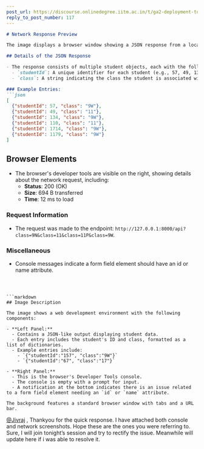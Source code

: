```yaml
---
post_url: https://discourse.onlinedegree.iitm.ac.in/t/ga2-deployment-tools-discussion-thread-tds-jan-2025/161120/121
reply_to_post_number: 117
---
```

```markdown
# Network Response Preview

The image displays a browser window showing a JSON response from a local server. The response is formatted in a pretty-print style and includes an array of student objects.

## Details of the JSON Response

- The response consists of multiple student objects, each with the following attributes:
  - `studentId`: A unique identifier for each student (e.g., 57, 49, 134).
  - `class`: A string indicating the class the student is associated with (e.g., "11", "9W").

### Example Entries:
```json
[
  {"studentId": 57, "class": "9W"},
  {"studentId": 49, "class": "11"},
  {"studentId": 134, "class": "9W"},
  {"studentId": 110, "class": "11"},
  {"studentId": 1714, "class": "9W"},
  {"studentId": 1179, "class": "9W"}
]
```

## Browser Elements
- The browser's developer tools are visible on the right, showing details about the network request, including:
  - **Status**: 200 (OK)
  - **Size**: 694 B transferred
  - **Time**: 12 ms to load

### Request Information
- The request was made to the endpoint: `http://127.0.0.1:8000/api?class=9N&class=11&class=11P&class=9W`.

### Miscellaneous
- Console messages indicate a form field element should have an id or name attribute.
```

  

```markdown
## Image Description

The image shows a web development environment with the following components:

- **Left Panel:** 
  - Contains a JSON-like output displaying student data.
  - Each entry includes the student's ID and class, formatted as a list of dictionaries.
  - Example entries include:
    - `{"studentId":"157", "class":"9W"}`
    - `{"studentId":"67", "class":"17"}`

- **Right Panel:**
  - This is the browser's Developer Tools console.
  - The console is empty with a prompt for input.
  - A notification at the bottom indicates there is an issue related to a form field element needing an `id` or `name` attribute.

The background features a standard browser window with tabs and a URL bar.
```

  
[@Jivraj](/u/jivraj) , Thankyou for the quick response. I have attached both console and network screenshots. Hope these are the ones you were referring to. Sure, I will join tonight’s session and try to rectify the issue. Meanwhile will update here if i was able to resolve it.